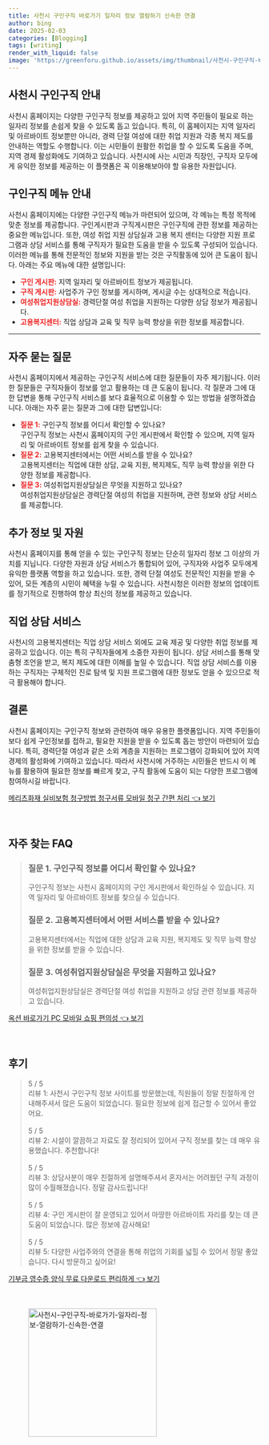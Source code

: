 ```yaml
---
title: 사천시 구인구직 바로가기 일자리 정보 열람하기 신속한 연결
author: bing
date: 2025-02-03
categories: [Blogging]
tags: [writing]
render_with_liquid: false
image: 'https://greenforu.github.io/assets/img/thumbnail/사천시-구인구직-바로가기-일자리-정보-열람하기-신속한-연결.webp'
---
```



<h2 id='사천시_구인구직_안내'>사천시 구인구직 안내</h2>

<p>사천시 홈페이지는 다양한 구인구직 정보를 제공하고 있어 지역 주민들이 필요로 하는 일자리 정보를 손쉽게 찾을 수 있도록 돕고 있습니다. 특히, 이 홈페이지는 지역 일자리 및 아르바이트 정보뿐만 아니라, 경력 단절 여성에 대한 취업 지원과 각종 복지 제도를 안내하는 역할도 수행합니다. 이는 시민들이 원활한 취업을 할 수 있도록 도움을 주며, 지역 경제 활성화에도 기여하고 있습니다. 사천시에 사는 시민과 직장인, 구직자 모두에게 유익한 정보를 제공하는 이 플랫폼은 꼭 이용해보아야 할 유용한 자원입니다.</p>

<h2 id='구인구직_메뉴_안내'>구인구직 메뉴 안내</h2>

<p>사천시 홈페이지에는 다양한 구인구직 메뉴가 마련되어 있으며, 각 메뉴는 특정 목적에 맞춘 정보를 제공합니다. 구인게시판과 구직게시판은 구인구직에 관한 정보를 제공하는 중요한 메뉴입니다. 또한, 여성 취업 지원 상담실과 고용 복지 센터는 다양한 지원 프로그램과 상담 서비스를 통해 구직자가 필요한 도움을 받을 수 있도록 구성되어 있습니다. 이러한 메뉴를 통해 전문적인 정보와 지원을 받는 것은 구직활동에 있어 큰 도움이 됩니다. 아래는 주요 메뉴에 대한 설명입니다:</p>

<ul>
    <li><b><span style="color: #ee2323;">구인 게시판:</span></b> 지역 일자리 및 아르바이트 정보가 제공됩니다.</li>
    <li><b><span style="color: #ee2323;">구직 게시판:</span></b> 사업주가 구인 정보를 게시하며, 게시글 수는 상대적으로 적습니다.</li>
    <li><b><span style="color: #ee2323;">여성취업지원상담실:</span></b> 경력단절 여성 취업을 지원하는 다양한 상담 정보가 제공됩니다.</li>
    <li><b><span style="color: #ee2323;">고용복지센터:</span></b> 직업 상담과 교육 및 직무 능력 향상을 위한 정보를 제공합니다.</li>
</ul>

<hr />

<h2 id='자주_묻는_질문'>자주 묻는 질문</h2>

<p>사천시 홈페이지에서 제공하는 구인구직 서비스에 대한 질문들이 자주 제기됩니다. 이러한 질문들은 구직자들이 정보를 얻고 활용하는 데 큰 도움이 됩니다. 각 질문과 그에 대한 답변을 통해 구인구직 서비스를 보다 효율적으로 이용할 수 있는 방법을 설명하겠습니다. 아래는 자주 묻는 질문과 그에 대한 답변입니다:</p>

<ul>
    <li><b><span style="color: #ee2323;">질문 1:</span></b> 구인구직 정보를 어디서 확인할 수 있나요? <br>구인구직 정보는 사천시 홈페이지의 구인 게시판에서 확인할 수 있으며, 지역 일자리 및 아르바이트 정보를 쉽게 찾을 수 있습니다.</li>
    <li><b><span style="color: #ee2323;">질문 2:</span></b> 고용복지센터에서는 어떤 서비스를 받을 수 있나요? <br>고용복지센터는 직업에 대한 상담, 교육 지원, 복지제도, 직무 능력 향상을 위한 다양한 정보를 제공합니다.</li>
    <li><b><span style="color: #ee2323;">질문 3:</span></b> 여성취업지원상담실은 무엇을 지원하고 있나요? <br>여성취업지원상담실은 경력단절 여성의 취업을 지원하며, 관련 정보와 상담 서비스를 제공합니다.</li>
</ul>

<h2 id='추가_정보_및_자원'>추가 정보 및 자원</h2>

<p>사천시 홈페이지를 통해 얻을 수 있는 구인구직 정보는 단순히 일자리 정보 그 이상의 가치를 지닙니다. 다양한 자원과 상담 서비스가 통합되어 있어, 구직자와 사업주 모두에게 유익한 플랫폼 역할을 하고 있습니다. 또한, 경력 단절 여성도 전문적인 지원을 받을 수 있어, 모든 계층의 시민이 혜택을 누릴 수 있습니다. 사천시청은 이러한 정보의 업데이트를 정기적으로 진행하여 항상 최신의 정보를 제공하고 있습니다.</p>

<h2 id='직업_상담_서비스'>직업 상담 서비스</h2>

<p>사천시의 고용복지센터는 직업 상담 서비스 외에도 교육 제공 및 다양한 취업 정보를 제공하고 있습니다. 이는 특히 구직자들에게 소중한 자원이 됩니다. 상담 서비스를 통해 맞춤형 조언을 받고, 복지 제도에 대한 이해를 높일 수 있습니다. 직업 상담 서비스를 이용하는 구직자는 구체적인 진로 탐색 및 지원 프로그램에 대한 정보도 얻을 수 있으므로 적극 활용해야 합니다.</p>

<h2 id='결론'>결론</h2>

<p>사천시 홈페이지는 구인구직 정보와 관련하여 매우 유용한 플랫폼입니다. 지역 주민들이 보다 쉽게 구인정보를 접하고, 필요한 지원을 받을 수 있도록 돕는 방안이 마련되어 있습니다. 특히, 경력단절 여성과 같은 소외 계층을 지원하는 프로그램이 강화되어 있어 지역 경제의 활성화에 기여하고 있습니다. 따라서 사천시에 거주하는 시민들은 반드시 이 메뉴를 활용하여 필요한 정보를 빠르게 찾고, 구직 활동에 도움이 되는 다양한 프로그램에 참여하시길 바랍니다.</p>


<p><a class="click-button" title="메리츠화재 실비보험 청구방법 청구서류 모바일 청구 간편 처리" href="https://greenforu.github.io/posts/%EB%A9%94%EB%A6%AC%EC%B8%A0%ED%99%94%EC%9E%AC-%EC%8B%A4%EB%B9%84%EB%B3%B4%ED%97%98-%EC%B2%AD%EA%B5%AC%EB%B0%A9%EB%B2%95-%EC%B2%AD%EA%B5%AC%EC%84%9C%EB%A5%98-%EB%AA%A8%EB%B0%94%EC%9D%BC-%EC%B2%AD%EA%B5%AC-%EA%B0%84%ED%8E%B8-%EC%B2%98%EB%A6%AC/" rel="dofollow">메리츠화재 실비보험 청구방법 청구서류 모바일 청구 간편 처리 👈 보기</a></p><br>
<h2 id='자주_찾는_FAQ'>자주 찾는 FAQ</h2>
<div itemscope="" itemtype="https://schema.org/FAQPage"> 
<blockquote> 
<div itemscope="" itemprop="mainEntity" itemtype="https://schema.org/Question"> 
<h3 itemprop="name">질문 1. 구인구직 정보를 어디서 확인할 수 있나요?</h3> 
<div itemscope="" itemprop="acceptedAnswer" itemtype="https://schema.org/Answer"> 
<span itemprop="text"> 
<p>구인구직 정보는 사천시 홈페이지의 구인 게시판에서 확인하실 수 있습니다. 지역 일자리 및 아르바이트 정보를 찾으실 수 있습니다.</p> 
</span> 
</div> 
</div> 

<div itemscope="" itemprop="mainEntity" itemtype="https://schema.org/Question"> 
<h3 itemprop="name">질문 2. 고용복지센터에서 어떤 서비스를 받을 수 있나요?</h3> 
<div itemscope="" itemprop="acceptedAnswer" itemtype="https://schema.org/Answer"> 
<span itemprop="text"> 
<p>고용복지센터에서는 직업에 대한 상담과 교육 지원, 복지제도 및 직무 능력 향상을 위한 정보를 받을 수 있습니다.</p> 
</span> 
</div> 
</div> 

<div itemscope="" itemprop="mainEntity" itemtype="https://schema.org/Question"> 
<h3 itemprop="name">질문 3. 여성취업지원상담실은 무엇을 지원하고 있나요?</h3> 
<div itemscope="" itemprop="acceptedAnswer" itemtype="https://schema.org/Answer"> 
<span itemprop="text"> 
<p>여성취업지원상담실은 경력단절 여성 취업을 지원하고 상담 관련 정보를 제공하고 있습니다.</p> 
</span> 
</div> 
</div> 
</blockquote> 
</div>
<p><a class="click-button" title="옥션 바로가기 PC 모바일 쇼핑 편의성" href="https://greenforu.github.io/posts/%EC%98%A5%EC%85%98-%EB%B0%94%EB%A1%9C%EA%B0%80%EA%B8%B0-PC-%EB%AA%A8%EB%B0%94%EC%9D%BC-%EC%87%BC%ED%95%91-%ED%8E%B8%EC%9D%98%EC%84%B1/" rel="dofollow">옥션 바로가기 PC 모바일 쇼핑 편의성 👈 보기</a></p><br>
<h2 id='후기'>후기</h2>
<div itemscope itemtype="https://schema.org/Product">
  <blockquote>
  <div itemprop="review" itemscope itemtype="https://schema.org/Review">
      <div itemprop="reviewRating" itemscope itemtype="https://schema.org/Rating"> <span itemprop="ratingValue">5</span> / <span itemprop="bestRating">5</span> </div>
      <span itemprop="reviewBody">리뷰 1: 사천시 구인구직 정보 사이트를 방문했는데, 직원들이 정말 친절하게 안내해주셔서 많은 도움이 되었습니다. 필요한 정보에 쉽게 접근할 수 있어서 좋았어요.</span>
  </div>
  <br>
  <div itemprop="review" itemscope itemtype="https://schema.org/Review">
      <div itemprop="reviewRating" itemscope itemtype="https://schema.org/Rating"> <span itemprop="ratingValue">5</span> / <span itemprop="bestRating">5</span> </div>
      <span itemprop="reviewBody">리뷰 2: 시설이 깔끔하고 자료도 잘 정리되어 있어서 구직 정보를 찾는 데 매우 유용했습니다. 추천합니다!</span>
  </div>
  <br>
  <div itemprop="review" itemscope itemtype="https://schema.org/Review">
      <div itemprop="reviewRating" itemscope itemtype="https://schema.org/Rating"> <span itemprop="ratingValue">5</span> / <span itemprop="bestRating">5</span> </div>
      <span itemprop="reviewBody">리뷰 3: 상담사분이 매우 친절하게 설명해주셔서 혼자서는 어려웠던 구직 과정이 많이 수월해졌습니다. 정말 감사드립니다!</span>
  </div>
  <br>
  <div itemprop="review" itemscope itemtype="https://schema.org/Review">
      <div itemprop="reviewRating" itemscope itemtype="https://schema.org/Rating"> <span itemprop="ratingValue">5</span> / <span itemprop="bestRating">5</span> </div>
      <span itemprop="reviewBody">리뷰 4: 구인 게시판이 잘 운영되고 있어서 마땅한 아르바이트 자리를 찾는 데 큰 도움이 되었습니다. 많은 정보에 감사해요!</span>
  </div>
  <br>
  <div itemprop="review" itemscope itemtype="https://schema.org/Review">
      <div itemprop="reviewRating" itemscope itemtype="https://schema.org/Rating"> <span itemprop="ratingValue">5</span> / <span itemprop="bestRating">5</span> </div>
      <span itemprop="reviewBody">리뷰 5: 다양한 사업주와의 연결을 통해 취업의 기회를 넓힐 수 있어서 정말 좋았습니다. 다시 방문하고 싶어요!</span>
  </div>
  </blockquote>
</div>
<p><a class="click-button" title="기부금 영수증 양식 무료 다운로드 편리하게" href="https://greenforu.github.io/posts/%EA%B8%B0%EB%B6%80%EA%B8%88-%EC%98%81%EC%88%98%EC%A6%9D-%EC%96%91%EC%8B%9D-%EB%AC%B4%EB%A3%8C-%EB%8B%A4%EC%9A%B4%EB%A1%9C%EB%93%9C-%ED%8E%B8%EB%A6%AC%ED%95%98%EA%B2%8C/" rel="dofollow">기부금 영수증 양식 무료 다운로드 편리하게 👈 보기</a></p><br>
<figure class="image"><img src="https://greenforu.github.io/assets/img/thumbnail/사천시-구인구직-바로가기-일자리-정보-열람하기-신속한-연결.webp" alt="사천시-구인구직-바로가기-일자리-정보-열람하기-신속한-연결" width="256" height="256"></figure>